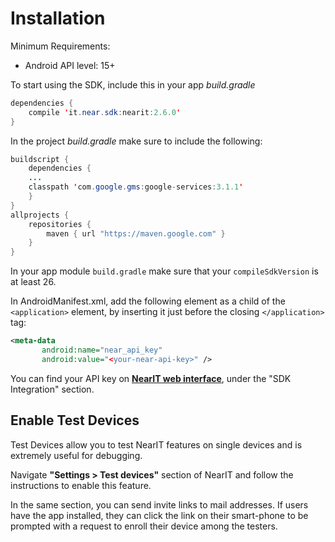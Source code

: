 # Installation #

Minimum Requirements:
- Android API level: 15+

To start using the SDK, include this in your app *build.gradle*

```java
dependencies {
    compile 'it.near.sdk:nearit:2.6.0'
}
```

In the project *build.gradle* make sure to include the following:
```java
buildscript {
    dependencies {
    ...
    classpath 'com.google.gms:google-services:3.1.1'
    }
}
allprojects {
    repositories {
        maven { url "https://maven.google.com" }
    }
}
```

In your app module `build.gradle` make sure that your `compileSdkVersion` is at least 26.

In AndroidManifest.xml, add the following element as a child of the `<application>` element, by inserting it just before the closing `</application>` tag:

```xml
<meta-data
       android:name="near_api_key"
       android:value="<your-near-api-key>" />
```

You can find your API key on <a href="https://go.nearit.com/" target="_blank">**NearIT web interface**</a>, under the "SDK Integration" section.


## Enable Test Devices

Test Devices allow you to test NearIT features on single devices and is extremely useful for debugging.

Navigate **"Settings > Test devices"** section of NearIT and follow the instructions to enable this feature.

In the same section, you can send invite links to mail addresses. If users have the app installed, they can click the link on their smart-phone to be prompted with a request to enroll their device among the testers.

